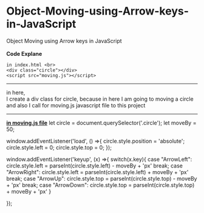 # Object-Moving-using-Arrow-keys-in-JavaScript
Object Moving using Arrow keys in JavaScript
    <br><br>
    <b>Code Explane</b>
    <br>

    in index.html <br>
    <div class="circle"></div>
    <script src="moving.js"></script>


**************************************************************




in here, <br>
I create a div class for circle, because in here I am going to moving a circle <br>
and also I call for moving.js javascript file to this project


********************************************************


<b><u>in moving.js file</u></b>
       let circle = document.querySelector('.circle');
let moveBy = 50;

window.addEventListener('load', () =>{
    circle.style.position = 'absolute';
    circle.style.left = 0;
    circle.style.top = 0;
});

window.addEventListener('keyup', (x) =>{
    switch(x.key){
        case "ArrowLeft":
            circle.style.left = parseInt(circle.style.left) - moveBy + 'px'
            break;
        case "ArrowRight":
            circle.style.left = parseInt(circle.style.left) + moveBy + 'px'
            break;
        case "ArrowUp":
            circle.style.top = parseInt(circle.style.top) - moveBy + 'px'
            break;
        case "ArrowDown":
            circle.style.top = parseInt(circle.style.top) + moveBy + 'px'
    }

});
    
